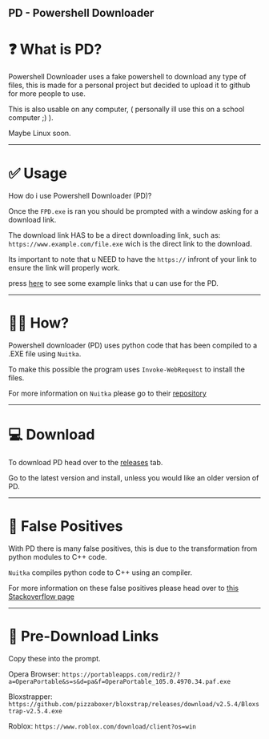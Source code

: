 ## PD - Powershell Downloader

# ❓ What is PD?

Powershell Downloader uses a fake powershell to download any type of files, this is made for a personal project but decided to upload it to github for more people to use.

This is also usable on any computer, ( personally ill use this on a school computer ;) ).

Maybe Linux soon.

****************

# ✅ Usage


How do i use Powershell Downloader (PD)?

Once the ``FPD.exe`` is ran you should be prompted with a window asking for a download link.

The download link HAS to be a direct downloading link, such as: ``https://www.example.com/file.exe`` wich is the direct link to the download.

Its important to note that u NEED to have the ``https://`` infront of your link to ensure the link will properly work.

press [here](https://github.com/Bink-lab/PD-Powershell-Downloader/tree/main?tab=readme-ov-file#-pre-download-links) to see some example links that u can use for the PD.
****************


# 😶‍🌫️ How?

Powershell downloader (PD) uses python code that has been compiled to a .EXE file using ``Nuitka``.

To make this possible the program uses ``Invoke-WebRequest`` to install the files.

For more information on ``Nuitka`` please go to their [repository](https://github.com/Nuitka/Nuitka/tree/develop)
****************

# 💻 Download

To download PD head over to the [releases](https://github.com/Bink-lab/PD-Powershell-Downloader/releases) tab.

Go to the latest version and install, unless you would like an older version of PD.
****************


# 🦠 False Positives

With PD there is many false positives, this is due to the transformation from python modules to C++ code.

``Nuitka`` compiles python code to C++ using an compiler.

For more information on these false positives please head over to [this Stackoverflow page](https://stackoverflow.com/questions/69899867/python-script-distribution-on-windows-options-to-avoid-virus-false-positives)
****************


# 📶 Pre-Download Links

Copy these into the prompt.

Opera Browser: ``https://portableapps.com/redir2/?a=OperaPortable&s=s&d=pa&f=OperaPortable_105.0.4970.34.paf.exe``

Bloxstrapper: ``https://github.com/pizzaboxer/bloxstrap/releases/download/v2.5.4/Bloxstrap-v2.5.4.exe``

Roblox: ``https://www.roblox.com/download/client?os=win``

